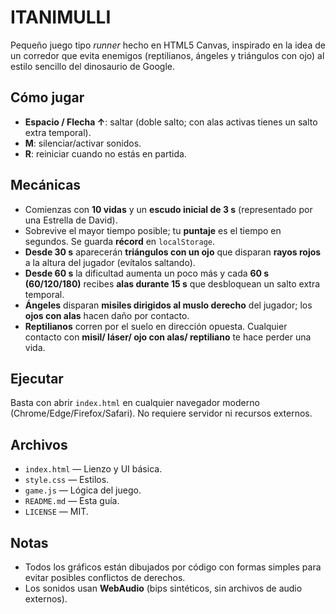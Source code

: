 # ITANIMULLI

Pequeño juego tipo *runner* hecho en HTML5 Canvas, inspirado en la idea de un corredor que evita enemigos (reptilianos, ángeles y triángulos con ojo) al estilo sencillo del dinosaurio de Google.

## Cómo jugar
- **Espacio / Flecha ↑**: saltar (doble salto; con alas activas tienes un salto extra temporal).
- **M**: silenciar/activar sonidos.
- **R**: reiniciar cuando no estás en partida.

## Mecánicas
- Comienzas con **10 vidas** y un **escudo inicial de 3 s** (representado por una Estrella de David).
- Sobrevive el mayor tiempo posible; tu **puntaje** es el tiempo en segundos. Se guarda **récord** en `localStorage`.
- **Desde 30 s** aparecerán **triángulos con un ojo** que disparan **rayos rojos** a la altura del jugador (evítalos saltando).
- **Desde 60 s** la dificultad aumenta un poco más y cada **60 s (60/120/180)** recibes **alas durante 15 s** que desbloquean un salto extra temporal.
- **Ángeles** disparan **misiles dirigidos al muslo derecho** del jugador; los **ojos con alas** hacen daño por contacto.
- **Reptilianos** corren por el suelo en dirección opuesta. Cualquier contacto con **misil/ láser/ ojo con alas/ reptiliano** te hace perder una vida.

## Ejecutar
Basta con abrir `index.html` en cualquier navegador moderno (Chrome/Edge/Firefox/Safari). No requiere servidor ni recursos externos.

## Archivos
- `index.html` — Lienzo y UI básica.
- `style.css` — Estilos.
- `game.js` — Lógica del juego.
- `README.md` — Esta guía.
- `LICENSE` — MIT.

## Notas
- Todos los gráficos están dibujados por código con formas simples para evitar posibles conflictos de derechos.
- Los sonidos usan **WebAudio** (bips sintéticos, sin archivos de audio externos).
